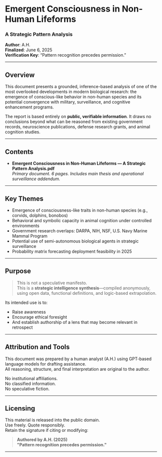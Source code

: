 # Emergent Consciousness in Non-Human Lifeforms  
### A Strategic Pattern Analysis  
**Author**: A.H.  
**Finalized**: June 6, 2025  
**Verification Key**: “Pattern recognition precedes permission.”

---

## Overview

This document presents a grounded, inference-based analysis of one of the most overlooked developments in modern biological research: the emergence of conscious-like behavior in non-human species and its potential convergence with military, surveillance, and cognitive enhancement programs.

The report is based entirely on **public, verifiable information**. It draws no conclusions beyond what can be reasoned from existing government records, neuroscience publications, defense research grants, and animal cognition studies.

---

## Contents

- **Emergent Consciousness in Non-Human Lifeforms — A Strategic Pattern Analysis.pdf**  
  _Primary document. 6 pages. Includes main thesis and operational surveillance addendum._

---

## Key Themes

- Emergence of consciousness-like traits in non-human species (e.g., corvids, dolphins, bonobos)
- Behavioral and symbolic capacity in animal cognition under controlled environments
- Government research overlaps: DARPA, NIH, NSF, U.S. Navy Marine Mammal Program
- Potential use of semi-autonomous biological agents in strategic surveillance
- Probability matrix forecasting deployment feasibility in 2025

---

## Purpose

> This is not a speculative manifesto.  
> This is a **strategic intelligence synthesis**—compiled anonymously, using open data, functional definitions, and logic-based extrapolation.

Its intended use is to:
- Raise awareness
- Encourage ethical foresight
- And establish authorship of a lens that may become relevant in retrospect

---

## Attribution and Tools

This document was prepared by a human analyst (A.H.) using GPT-based language models for drafting assistance.  
All reasoning, structure, and final interpretation are original to the author.

No institutional affiliations.  
No classified information.  
No speculative fiction.

---

## Licensing

This material is released into the public domain.  
Use freely. Quote responsibly.  
Retain the signature if citing or modifying:

> **Authored by A.H. (2025)**  
> **"Pattern recognition precedes permission."**

---
